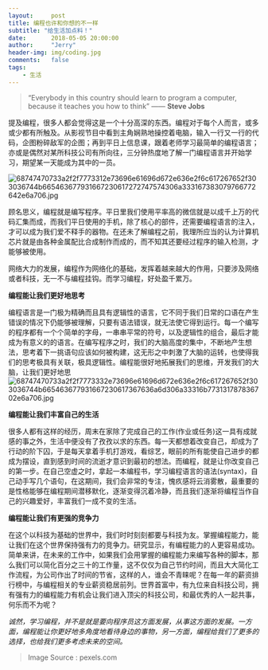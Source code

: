 ```yaml
---
layout:     post
title: 编程也许和你想的不一样
subtitle: "给生活加点料！"
date:       2018-05-05 20:00:00
author:     "Jerry"
header-img: img/coding.jpg
comments:   false
tags:
    - 生活
---
```


> “Everybody in this country should learn to program a computer, because it teaches you how to think” —— **Steve Jobs**


提及编程，很多人都会觉得这是一个十分高深的东西。编程对于每个人而言，或多或少都有所触及。从影视节目中看到主角娴熟地操控着电脑，输入一行又一行的代码，企图粉碎敌军的企图；再到平日上信息课，跟着老师学习最简单的编程语言；亦或是偶然对某所科技公司有所向往，三分钟热度地了解一门编程语言并开始学习，期望某一天能成为其中的一员。

![68747470733a2f2f7773312e73696e61696d672e636e2f6c617267652f303036744b665463677931667230617272747574306a333167383079766772642e6a706.jpg](https://i.loli.net/2019/11/10/bs8TUaw4tBiy2oE.jpg)

顾名思义，编程就是编写程序。平日里我们使用平率高的微信就是以成千上万的代码汇集而成，而我们平日使用的手机，除了核心的部件，还需要编程语言的注入，才可以成为我们爱不释手的器物。在还未了解编程之前，我理所应当的认为计算机芯片就是由各种金属配比合成制作而成的，而不知其还要经过程序的输入检测，才能够被使用。

网络大力的发展，编程作为网络化的基础，发挥着越来越大的作用，只要涉及网络或者科技，无一不与编程挂钩。而学习编程，好处盈千累万。

**编程能让我们更好地思考**
 
编程语言是一门极为精确而且具有逻辑性的语言，它不同于我们日常的口语在产生错误的情况下仍能够被理解，只要有语法错误，就无法使它得到运行。每一个编写的程序都有一个个简单的字母，一串串平常的符号，以及逻辑性的组合，最后才能成为有意义的的语言。在编写程序之时，我们的大脑高度的集中，不断地产生想法，思考着下一挑语句应该如何被构建，这无形之中刺激了大脑的运转，也使得我们的思考极具有关联，极具逻辑性。编程能很好地拓展我们的思维，开发我们的大脑，让我们更好地思![68747470733a2f2f7773332e73696e61696d672e636e2f6c617267652f303036744b665463677931667230617367636a6d306a33316b773131787836702e6a706.jpg](https://i.loli.net/2019/11/10/ouSaYH9DFZzXpPs.jpg)



**编程能让我们丰富自己的生活**

很多人都有这样的经历，周末在家除了完成自己的工作(作业或任务)这一具有成就感的事之外，生活中便没有了孜孜以求的东西。每一天都想着改变自己，却成为了行动的阶下囚，于是每天拿着手机打游戏，看综艺，眼前的所有能使自己进步的都成为摆设，直到感到时间的流逝才意识到最初的想法。而编程，就是让你改变自己的第一步。在自己空虚之时，拿起一本编程书，学习编程语言的语法(syntax)，自己动手写几个语句，在这期间，我们会非常的专注，愧疚感将云消雾散，最重要的是性格能够在编程期间潜移默化，逐渐变得沉着冷静，而且我们逐渐将编程当作自己的兴趣爱好，丰富我们一成不变的生活。

**编程能让我们有更强的竞争力**

在这个以科技为基础的世界中，我们时时刻刻都要与科技为友。掌握编程能力，能让我们在这个世界保持强有力的竞争力。研究显示，有编程能力的人更容易成功。简单来讲，在未来的工作中，如果我们会用掌握的编程能力来编写各种的脚本，那么我们可以简化百分之三十的工作量，这不仅仅为自己节约时间，而且大大简化工作流程，为公司作出了时间的节省，这样的人，谁会不青睐呢？在每一年的薪资排行榜中，与编程相关的专业薪资稳居前列。世界首富中，有九位来自科技公司，拥有强有力的编程能力有机会让我们进入顶尖的科技公司，和最优秀的人一起共事，何乐而不为呢？

*诚然，学习编程，并不是就是要向程序员这方面发展，从事这方面的发展。一方面，编程能让你更好地多角度地看待身边的事物，另一方面，编程给我们了更多的选择，也给我们更多考虑未来的空间。*

> Image Source : pexels.com



